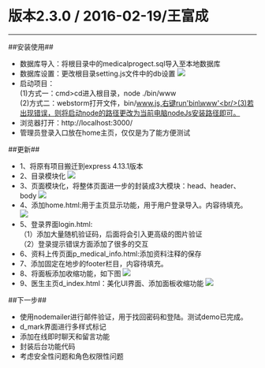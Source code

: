 版本2.3.0 / 2016-02-19/王富成
==================
* * * 
##安装使用##
  * 数据库导入：将根目录中的medicalprogect.sql导入至本地数据库
  * 数据库设置：更改根目录setting.js文件中的db设置
  ![](http://7xosct.com1.z0.glb.clouddn.com/6.png)
  * 启动项目：<br>(1)方式一：cmd>cd进入根目录，node ./bin/www<br/>(2)方式二：webstorm打开文件，bin/www.js,右键run'bin\www'<br/>(3)若出现错误，则将启动node的路径更改为当前电脑nodeJs安装路径即可。
  * 浏览器打开：http://localhost:3000/
  * 管理员登录入口放在home主页，仅仅是为了能方便测试

##更新##
  * 1、将原有项目搬迁到express 4.13.1版本
  * 2、目录模块化
  ![](http://7xosct.com1.z0.glb.clouddn.com/4.png)
  * 3、页面模块化，将整体页面进一步的封装成3大模块：head、header、body
  ![](http://7xosct.com1.z0.glb.clouddn.com/5.png)
  * 4、添加home.html:用于主页显示功能，用于用户登录导入。内容待填充。
  ![](http://7xosct.com1.z0.glb.clouddn.com/2.png)
  * 5、登录界面login.html:<br/>（1）添加大量随机验证码，后面将会引入更高级的图片验证<br/>（2）登录提示错误方面添加了很多的交互
  * 6、资料上传页面p\_medical\_info.html:添加资料注释的保存
  * 7、添加固定在地步的footer栏目，内容待填充。
  * 8、将面板添加收缩功能，如下图
  ![](http://7xosct.com1.z0.glb.clouddn.com/1.png)
  * 9、医生主页d_index.html：美化UI界面、添加面板收缩功能
  ![](http://7xosct.com1.z0.glb.clouddn.com/3.png)
 
##下一步##
  * 使用nodemailer进行邮件验证，用于找回密码和登陆。测试demo已完成。
  * d_mark界面进行多样式标记
  * 添加在线即时聊天和留言功能
  * 封装后台功能代码
  * 考虑安全性问题和角色权限性问题

